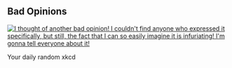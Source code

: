 ## Bad Opinions
[![I thought of another bad opinion! I couldn't find anyone who expressed it specifically, but still, the fact that I can so easily imagine it is infuriating! I'm gonna tell everyone about it!](https://imgs.xkcd.com/comics/bad_opinions.png)](https://xkcd.com/2051/ "I thought of another bad opinion! I couldn't find anyone who expressed it specifically, but still, the fact that I can so easily imagine it is infuriating! I'm gonna tell everyone about it!")

Your daily random xkcd
